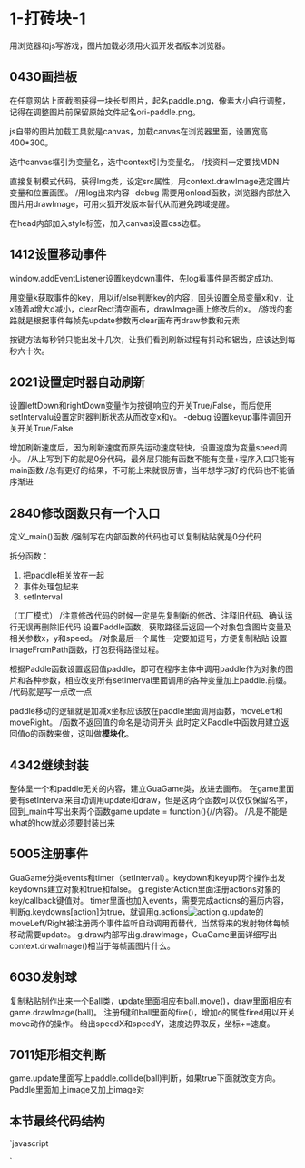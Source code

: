 # 1-打砖块-1
用浏览器和js写游戏，图片加载必须用火狐开发者版本浏览器。

## 0430画挡板
在任意网站上面截图获得一块长型图片，起名paddle.png，像素大小自行调整，记得在调整图片前保留原始文件起名ori-paddle.png。

js自带的图片加载工具就是canvas，加载canvas在浏览器里面，设置宽高400*300。

选中canvas框引为变量名，选中context引为变量名。
/找资料一定要找MDN

直接复制模式代码，获得Img类，设定src属性，用context.drawImage选定图片变量和位置画图。
/用log出来内容
-debug 需要用onload函数，浏览器内部放入图片用drawImage，可用火狐开发版本替代从而避免跨域提醒。

在head内部加入style标签，加入canvas设置css边框。


## 1412设置移动事件
window.addEventListener设置keydown事件，先log看事件是否绑定成功。

用变量k获取事件的key，用以if/else判断key的内容，回头设置全局变量x和y，让x随着a增大d减小，clearRect清空画布，drawImage画上修改后的x。
/游戏的套路就是根据事件每帧先update参数再clear画布再draw参数和元素

按键方法每秒钟只能出发十几次，让我们看到刷新过程有抖动和锯齿，应该达到每秒六十次。


## 2021设置定时器自动刷新
设置leftDown和rightDown变量作为按键响应的开关True/False，而后使用setIntervalu设置定时器判断状态从而改变x和y。
-debug 设置keyup事件调回开关开关True/False

增加刷新速度后，因为刷新速度而原先运动速度较快，设置速度为变量speed调小。
/从上写到下的就是0分代码，最外层只能有函数不能有变量+程序入口只能有main函数
/总有更好的结果，不可能上来就很厉害，当年想学习好的代码也不能循序渐进

## 2840修改函数只有一个入口
定义_main()函数
/强制写在内部函数的代码也可以复制粘贴就是0分代码

拆分函数：

1. 把paddle相关放在一起
2. 事件处理包起来
3. setInterval

（工厂模式）
/注意修改代码的时候一定是先复制新的修改、注释旧代码、确认运行无误再删除旧代码
设置Paddle函数，获取路径后返回一个对象包含图片变量及相关参数x，y和speed。
/对象最后一个属性一定要加逗号，方便复制粘贴
设置imageFromPath函数，打包获得路径过程。

根据Paddle函数设置返回值paddle，即可在程序主体中调用paddle作为对象的图片和各种参数，相应改变所有setInterval里面调用的各种变量加上paddle.前缀。
/代码就是写一点改一点

paddle移动的逻辑就是加减x坐标应该放在paddle里面调用函数，moveLeft和moveRight。
/函数不返回值的命名是动词开头
此时定义Paddle中函数用建立返回值o的函数来做，这叫做**模块化**。

## 4342继续封装
整体呈一个和paddle无关的内容，建立GuaGame类，放进去画布。
在game里面要有setInterval来自动调用update和draw，但是这两个函数可以仅仅保留名字，回到_main中写出来两个函数game.update = function(){//内容}。
/凡是不能是what的how就必须要封装出来


## 5005注册事件
GuaGame分类events和timer（setInterval）。keydown和keyup两个操作出发keydowns建立对象和true和false。
g.registerAction里面注册actions对象的key/callback键值对。
timer里面也加入events，需要完成actions的遍历内容，判断g.keydowns[action]为true，就调用g.actions![action]()
g.update的moveLeft/Right被注册两个事件监听自动调用而替代，当然将来的发射物体每帧移动需要update。
g.draw内部写出g.drawImage，GuaGame里面详细写出context.drwaImage()相当于每帧画图片什么。


## 6030发射球
复制粘贴制作出来一个Ball类，update里面相应有ball.move()，draw里面相应有game.drawImage(ball)。
注册f键和ball里面的fire()，增加o的属性fired用以开关move动作的操作。
给出speedX和speedY，速度边界取反，坐标+=速度。

## 7011矩形相交判断
game.update里面写上paddle.collide(ball)判断，如果true下面就改变方向。
Paddle里面加上image又加上image对

## 本节最终代码结构
`javascript



`

